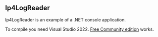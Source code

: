 ## Ip4LogReader

Ip4LogReader is an example of a .NET console application.

To compile you need Visual Studio 2022. [Free Community edition](https://www.visualstudio.com/vs/community/) works.
